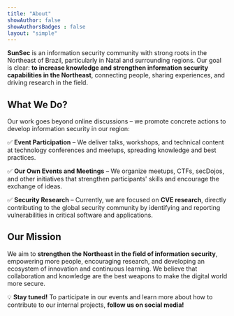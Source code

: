 ```yaml
---
title: "About"
showAuthor: false
showAuthorsBadges : false
layout: "simple"
---
```


**SunSec** is an information security community with strong roots in the Northeast of Brazil, particularly in Natal and surrounding regions. Our goal is clear: **to increase knowledge and strengthen information security capabilities in the Northeast**, connecting people, sharing experiences, and driving research in the field.  

## **What We Do?**  
Our work goes beyond online discussions – we promote concrete actions to develop information security in our region:  

✅ **Event Participation** – We deliver talks, workshops, and technical content at technology conferences and meetups, spreading knowledge and best practices.  

✅ **Our Own Events and Meetings** – We organize meetups, CTFs, secDojos, and other initiatives that strengthen participants' skills and encourage the exchange of ideas.  

✅ **Security Research** – Currently, we are focused on **CVE research**, directly contributing to the global security community by identifying and reporting vulnerabilities in critical software and applications.  

## **Our Mission**  
We aim to **strengthen the Northeast in the field of information security**, empowering more people, encouraging research, and developing an ecosystem of innovation and continuous learning. We believe that collaboration and knowledge are the best weapons to make the digital world more secure.  

💡 **Stay tuned!** To participate in our events and learn more about how to contribute to our internal projects, **follow us on social media!**  
